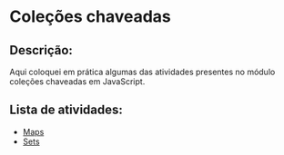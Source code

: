 # Coleções chaveadas
## Descrição: 
Aqui coloquei em prática algumas das atividades presentes no módulo coleções chaveadas em JavaScript.
## Lista de atividades:
* [Maps](https://github.com/ronaldbarbosa/bootcamp-banco-inter/blob/main/colecoes/atividade01.js)
* [Sets](https://github.com/ronaldbarbosa/bootcamp-banco-inter/blob/main/colecoes/atividade02.js)
